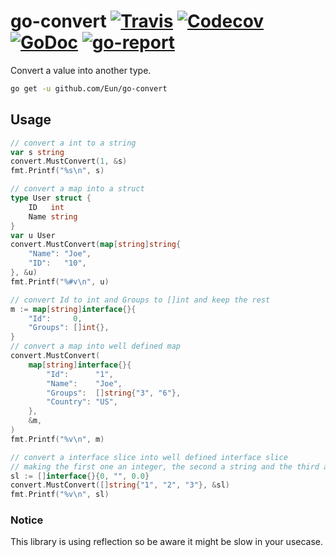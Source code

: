 # go-convert [![Travis](https://img.shields.io/travis/Eun/go-convert.svg)](https://travis-ci.org/Eun/go-convert) [![Codecov](https://img.shields.io/codecov/c/github/Eun/go-convert.svg)](https://codecov.io/gh/Eun/go-convert) [![GoDoc](https://godoc.org/github.com/Eun/go-convert?status.svg)](https://godoc.org/github.com/Eun/go-convert) [![go-report](https://goreportcard.com/badge/github.com/Eun/go-convert)](https://goreportcard.com/report/github.com/Eun/go-convert)
Convert a value into another type.

```bash
go get -u github.com/Eun/go-convert
```
## Usage
```go
// convert a int to a string
var s string
convert.MustConvert(1, &s)
fmt.Printf("%s\n", s)

// convert a map into a struct
type User struct {
	ID   int
	Name string
}
var u User
convert.MustConvert(map[string]string{
	"Name": "Joe",
	"ID":   "10",
}, &u)
fmt.Printf("%#v\n", u)

// convert Id to int and Groups to []int and keep the rest
m := map[string]interface{}{
	"Id":     0,
	"Groups": []int{},
}
// convert a map into well defined map
convert.MustConvert(
	map[string]interface{}{
		"Id":      "1",
		"Name":    "Joe",
		"Groups":  []string{"3", "6"},
		"Country": "US",
	},
	&m,
)
fmt.Printf("%v\n", m)

// convert a interface slice into well defined interface slice
// making the first one an integer, the second a string and the third an float
sl := []interface{}{0, "", 0.0}
convert.MustConvert([]string{"1", "2", "3"}, &sl)
fmt.Printf("%v\n", sl)
```


### Notice
This library is using reflection so be aware it might be slow in your usecase.  
